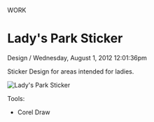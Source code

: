 <p class="type">WORK</p>

# Lady's Park Sticker

<p class="meta">Design  /  Wednesday, August 1, 2012 12:01:36pm</p>

Sticker Design for areas intended for ladies.

![Lady's Park Sticker](https://farooq-agent.web.app/assets/images/works/details/66-ladys-park-sticker/i16.png)

Tools:
- Corel Draw
